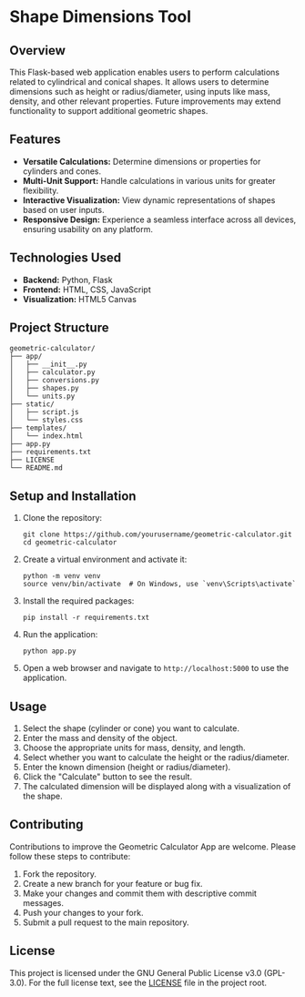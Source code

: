 # Shape Dimensions Tool

## Overview

This Flask-based web application enables users to perform calculations related to cylindrical and conical shapes. It allows users to determine dimensions such as height or radius/diameter, using inputs like mass, density, and other relevant properties. Future improvements may extend functionality to support additional geometric shapes.

## Features

- **Versatile Calculations:** Determine dimensions or properties for cylinders and cones.
- **Multi-Unit Support:** Handle calculations in various units for greater flexibility.
- **Interactive Visualization:** View dynamic representations of shapes based on user inputs.
- **Responsive Design:** Experience a seamless interface across all devices, ensuring usability on any platform.

## Technologies Used

- **Backend:** Python, Flask
- **Frontend:** HTML, CSS, JavaScript
- **Visualization:** HTML5 Canvas

## Project Structure

```
geometric-calculator/
├── app/
│   ├── __init__.py
│   ├── calculator.py
│   ├── conversions.py
│   ├── shapes.py
│   └── units.py
├── static/
│   ├── script.js
│   └── styles.css
├── templates/
│   └── index.html
├── app.py
├── requirements.txt
├── LICENSE
└── README.md
```

## Setup and Installation

1. Clone the repository:
   ```
   git clone https://github.com/yourusername/geometric-calculator.git
   cd geometric-calculator
   ```

2. Create a virtual environment and activate it:
   ```
   python -m venv venv
   source venv/bin/activate  # On Windows, use `venv\Scripts\activate`
   ```

3. Install the required packages:
   ```
   pip install -r requirements.txt
   ```

4. Run the application:
   ```
   python app.py
   ```

5. Open a web browser and navigate to `http://localhost:5000` to use the application.

## Usage

1. Select the shape (cylinder or cone) you want to calculate.
2. Enter the mass and density of the object.
3. Choose the appropriate units for mass, density, and length.
4. Select whether you want to calculate the height or the radius/diameter.
5. Enter the known dimension (height or radius/diameter).
6. Click the "Calculate" button to see the result.
7. The calculated dimension will be displayed along with a visualization of the shape.

## Contributing

Contributions to improve the Geometric Calculator App are welcome. Please follow these steps to contribute:

1. Fork the repository.
2. Create a new branch for your feature or bug fix.
3. Make your changes and commit them with descriptive commit messages.
4. Push your changes to your fork.
5. Submit a pull request to the main repository.

## License

This project is licensed under the GNU General Public License v3.0 (GPL-3.0). For the full license text, see the [LICENSE](LICENSE) file in the project root.
